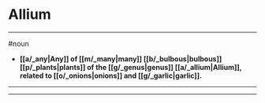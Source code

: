 # Allium
---
#noun
- **[[a/_any|Any]] of [[m/_many|many]] [[b/_bulbous|bulbous]] [[p/_plants|plants]] of the [[g/_genus|genus]] [[a/_allium|Allium]], related to [[o/_onions|onions]] and [[g/_garlic|garlic]].**
---
---

